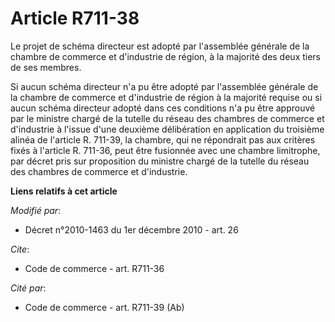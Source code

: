 # Article R711-38

Le projet de schéma directeur est adopté par l'assemblée générale de la chambre de commerce et d'industrie de région, à la
majorité des deux tiers de ses membres. 

Si aucun schéma directeur n'a pu être adopté par l'assemblée générale de la chambre de commerce et d'industrie de région à la
majorité requise ou si aucun schéma directeur adopté dans ces conditions n'a pu être approuvé par le ministre chargé de la
tutelle du réseau des chambres de commerce et d'industrie à l'issue d'une deuxième délibération en application du troisième
alinéa de l'article R. 711-39, la chambre, qui ne répondrait pas aux critères fixés à l'article R. 711-36, peut être
fusionnée avec une chambre limitrophe, par décret pris sur proposition du ministre chargé de la tutelle du réseau des
chambres de commerce et d'industrie.

**Liens relatifs à cet article**

_Modifié par_:

  - Décret n°2010-1463 du 1er décembre 2010 - art. 26

_Cite_:

  - Code de commerce - art. R711-36

_Cité par_:

  - Code de commerce - art. R711-39 (Ab)
